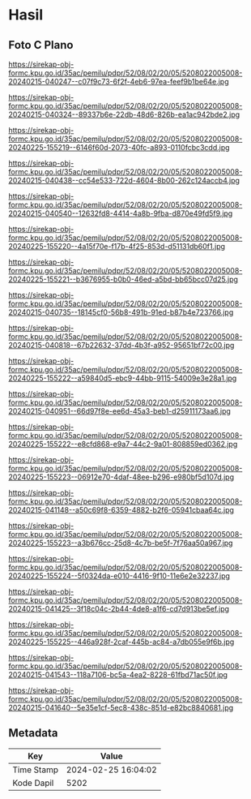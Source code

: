 # Hasil

## Foto C Plano

https://sirekap-obj-formc.kpu.go.id/35ac/pemilu/pdpr/52/08/02/20/05/5208022005008-20240215-040247--c07f9c73-6f2f-4eb6-97ea-feef9b1be64e.jpg

https://sirekap-obj-formc.kpu.go.id/35ac/pemilu/pdpr/52/08/02/20/05/5208022005008-20240215-040324--89337b6e-22db-48d6-826b-ea1ac942bde2.jpg

https://sirekap-obj-formc.kpu.go.id/35ac/pemilu/pdpr/52/08/02/20/05/5208022005008-20240225-155219--6146f60d-2073-40fc-a893-0110fcbc3cdd.jpg

https://sirekap-obj-formc.kpu.go.id/35ac/pemilu/pdpr/52/08/02/20/05/5208022005008-20240215-040438--cc54e533-722d-4604-8b00-262c124accb4.jpg

https://sirekap-obj-formc.kpu.go.id/35ac/pemilu/pdpr/52/08/02/20/05/5208022005008-20240215-040540--12632fd8-4414-4a8b-9fba-d870e49fd5f9.jpg

https://sirekap-obj-formc.kpu.go.id/35ac/pemilu/pdpr/52/08/02/20/05/5208022005008-20240225-155220--4a15f70e-f17b-4f25-853d-d51131db60f1.jpg

https://sirekap-obj-formc.kpu.go.id/35ac/pemilu/pdpr/52/08/02/20/05/5208022005008-20240225-155221--b3676955-b0b0-46ed-a5bd-bb65bcc07d25.jpg

https://sirekap-obj-formc.kpu.go.id/35ac/pemilu/pdpr/52/08/02/20/05/5208022005008-20240215-040735--18145cf0-56b8-491b-91ed-b87b4e723766.jpg

https://sirekap-obj-formc.kpu.go.id/35ac/pemilu/pdpr/52/08/02/20/05/5208022005008-20240215-040818--67b22632-37dd-4b3f-a952-95651bf72c00.jpg

https://sirekap-obj-formc.kpu.go.id/35ac/pemilu/pdpr/52/08/02/20/05/5208022005008-20240225-155222--a59840d5-ebc9-44bb-9115-54009e3e28a1.jpg

https://sirekap-obj-formc.kpu.go.id/35ac/pemilu/pdpr/52/08/02/20/05/5208022005008-20240215-040951--66d97f8e-ee6d-45a3-beb1-d25911173aa6.jpg

https://sirekap-obj-formc.kpu.go.id/35ac/pemilu/pdpr/52/08/02/20/05/5208022005008-20240225-155222--e8cfd868-e9a7-44c2-9a01-808859ed0362.jpg

https://sirekap-obj-formc.kpu.go.id/35ac/pemilu/pdpr/52/08/02/20/05/5208022005008-20240225-155223--06912e70-4daf-48ee-b296-e980bf5d107d.jpg

https://sirekap-obj-formc.kpu.go.id/35ac/pemilu/pdpr/52/08/02/20/05/5208022005008-20240215-041148--a50c69f8-6359-4882-b2f6-05941cbaa64c.jpg

https://sirekap-obj-formc.kpu.go.id/35ac/pemilu/pdpr/52/08/02/20/05/5208022005008-20240225-155223--a3b676cc-25d8-4c7b-be5f-7f76aa50a967.jpg

https://sirekap-obj-formc.kpu.go.id/35ac/pemilu/pdpr/52/08/02/20/05/5208022005008-20240225-155224--5f0324da-e010-4416-9f10-11e6e2e32237.jpg

https://sirekap-obj-formc.kpu.go.id/35ac/pemilu/pdpr/52/08/02/20/05/5208022005008-20240215-041425--3f18c04c-2b44-4de8-a1f6-cd7d913be5ef.jpg

https://sirekap-obj-formc.kpu.go.id/35ac/pemilu/pdpr/52/08/02/20/05/5208022005008-20240225-155225--446a928f-2caf-445b-ac84-a7db055e9f6b.jpg

https://sirekap-obj-formc.kpu.go.id/35ac/pemilu/pdpr/52/08/02/20/05/5208022005008-20240215-041543--118a7106-bc5a-4ea2-8228-61fbd71ac50f.jpg

https://sirekap-obj-formc.kpu.go.id/35ac/pemilu/pdpr/52/08/02/20/05/5208022005008-20240215-041640--5e35e1cf-5ec8-438c-851d-e82bc8840681.jpg


## Metadata

| Key        | Value               |
| ---------- | ------------------- |
| Time Stamp | 2024-02-25 16:04:02 |
| Kode Dapil | 5202                |




